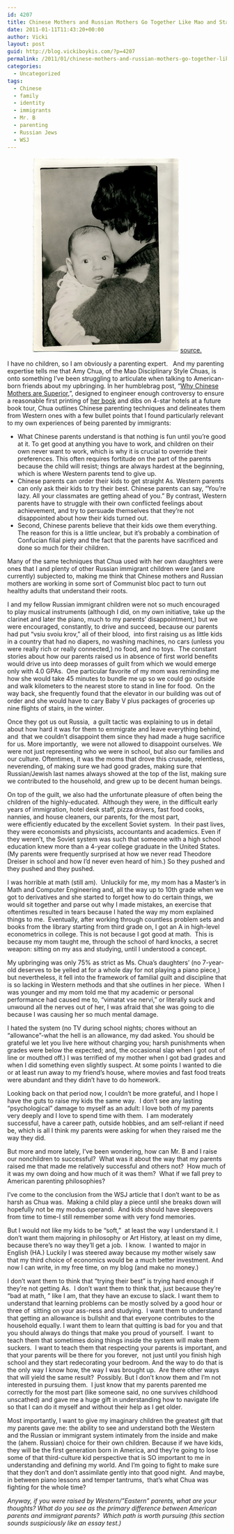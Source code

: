 ```yaml
---
id: 4207
title: Chinese Mothers and Russian Mothers Go Together Like Mao and Stalin (When they Were Besties, not before they had a falling out)
date: 2011-01-11T11:43:20+00:00
author: Vicki
layout: post
guid: http://blog.vickiboykis.com/?p=4207
permalink: /2011/01/chinese-mothers-and-russian-mothers-go-together-like-mao-and-stalin-when-they-were-besties-not-before-they-had-a-falling-out/
categories:
  - Uncategorized
tags:
  - Chinese
  - family
  - identity
  - immigrants
  - Mr. B
  - parenting
  - Russian Jews
  - WSJ
---
```

<p style="text-align: center;">
  <a href="https://raw.githubusercontent.com/veekaybee/wlb/gh-pages/assets/images/2011/01/4342110980_02a7685e81_z.jpg"><img class="aligncenter size-full wp-image-4215" title="4342110980_02a7685e81_z" src="https://raw.githubusercontent.com/veekaybee/wlb/gh-pages/assets/images/2011/01/4342110980_02a7685e81_z.jpg" alt="" width="340" height="448" /></a><a href="http://www.flickr.com/photos/alexanderkaplan/4342110980/">source. </a>
</p>

I have no children, so I am obviously a parenting expert.   And my parenting expertise tells me that Amy Chua, of the Mao Disciplinary Style Chuas, is onto something I&#8217;ve been struggling to articulate when talking to American-born friends about my upbringing. In her humblebrag post, &#8220;[Why Chinese Mothers are Superior](http://online.wsj.com/article/SB10001424052748704111504576059713528698754.html?mod=WSJ_hpp_RIGHTTopCarousel_1),&#8221;, designed to engineer enough controversy to ensure a reasonable first printing of [her book](http://www.amazon.com/Battle-Hymn-Tiger-Mother-Chua/dp/1594202842) and dibs on 4-star hotels at a future book tour, Chua outlines Chinese parenting techniques and delineates them from Western ones with a few bullet points that I found particularly relevant to my own experiences of being parented by immigrants:

  * What Chinese parents understand is that nothing is fun until you&#8217;re good at it. To get good at anything you have to work, and children on their own never want to work, which is why it is crucial to override their preferences. This often requires fortitude on the part of the parents because the child will resist; things are always hardest at the beginning, which is where Western parents tend to give up.
  * Chinese parents can order their kids to get straight As. Western parents can only ask their kids to try their best. Chinese parents can say, &#8220;You&#8217;re lazy. All your classmates are getting ahead of you.&#8221; By contrast, Western parents have to struggle with their own conflicted feelings about achievement, and try to persuade themselves that they&#8217;re not disappointed about how their kids turned out.
  * Second, Chinese parents believe that their kids owe them everything. The reason for this is a little unclear, but it&#8217;s probably a combination of Confucian filial piety and the fact that the parents have sacrificed and done so much for their children.

Many of the same techniques that Chua used with her own daughters were ones that I and plenty of other Russian immigrant children were (and are currently) subjected to, making me think that Chinese mothers and Russian mothers are working in some sort of Communist bloc pact to turn out healthy adults that understand their roots.

I and my fellow Russian immigrant children were not so much encouraged to play musical instruments (although I did, on my own initiative, take up the clarinet and later the piano, much to my parents&#8217; disappointment,) but we were encouraged, constantly, to drive and succeed, because our parents had put &#8220;vsiu svoiu krov,&#8221; all of their blood,  into first raising us as little kids in a country that had no diapers, no washing machines, no cars (unless you were really rich or really connected,) no food, and no toys.  The constant stories about how our parents raised us in absence of first world benefits would drive us into deep morasses of guilt from which we would emerge only with 4.0 GPAs.  One particular favorite of my mom was reminding me how she would take 45 minutes to bundle me up so we could go outside and walk kilometers to the nearest store to stand in line for food.  On the way back, she frequently found that the elevator in our building was out of order and she would have to cary Baby V plus packages of groceries up nine flights of stairs, in the winter.

Once they got us out Russia,  a guilt tactic was explaining to us in detail about how hard it was for them to emmigrate and leave everything behind, and  that we couldn&#8217;t disappoint them since they had made a huge sacrifice for us. More importantly,  we were not allowed to disappoint ourselves. We were not just representing who we were in school, but also our families and our culture. Oftentimes, it was the moms that drove this crusade, relentless, neverending, of making sure we had good grades, making sure that Russian/Jewish last names always showed at the top of the list, making sure we contributed to the household, and grew up to be decent human beings.

On top of the guilt, we also had the unfortunate pleasure of often being the children of the highly-educated.  Although they were, in the difficult early years of immigration, hotel desk staff, pizza drivers, fast food cooks, nannies, and house cleaners, our parents, for the most part, were efficiently educated by the excellent Soviet system.  In their past lives, they were economists and physicists, accountants and academics. Even if they weren&#8217;t, the Soviet system was such that someone with a high school education knew more than a 4-year college graduate in the United States. (My parents were frequently surprised at how we never read Theodore Dreiser in school and how I&#8217;d never even heard of him.) So they pushed and they pushed and they pushed.

I was horrible at math (still am).  Unluckily for me, my mom has a Master&#8217;s in Math and Computer Engineering and, all the way up to 10th grade when we got to derivatives and she started to forget how to do certain things, we would sit together and parse out why I made mistakes, an exercise that oftentimes resulted in tears because I hated the way my mom explained things to me.  Eventually, after working through countless problem sets and books from the library starting from third grade on, I got an A in high-level econometrics in college. This is not because I got good at math.  This is because my mom taught me, through the school of hard knocks, a secret weapon: sitting on my ass and studying, until I understood a concept.

My upbringing was only 75% as strict as Ms. Chua&#8217;s daughters&#8217; (no 7-year-old deserves to be yelled at for a whole day for not playing a piano piece,) but nevertheless, it fell into the framework of familial guilt and discipline that is so lacking in Western methods and that she outlines in her piece.  When I was younger and my mom told me that my academic or personal performance had caused me to, &#8220;vimatat vse nervi,&#8221; or literally suck and unwound all the nerves out of her, I was afraid that she was going to die because I was causing her so much mental damage.

I hated the system (no TV during school nights; chores without an &#8220;allowance&#8221;-what the hell is an allowance, my dad asked. You should be grateful we let you live here without charging you; harsh punishments when grades were below the expected; and, the occasional slap when I got out of line or mouthed off.) I was terrified of my mother when I got bad grades and when I did something even slightly suspect. At some points I wanted to die or at least run away to my friend&#8217;s house, where movies and fast food treats were abundant and they didn&#8217;t have to do homework.

Looking back on that period now, I couldn&#8217;t be more grateful, and I hope I have the guts to raise my kids the same way.  I don&#8217;t see any lasting &#8220;psychological&#8221; damage to myself as an adult: I love both of my parents very deeply and I love to spend time with them.  I am moderately successful, have a career path, outside hobbies, and am self-reliant if need be, which is all I think my parents were asking for when they raised me the way they did.

But more and more lately, I&#8217;ve been wondering, how can Mr. B and I raise our nonchildren to successful?  What was it about the way that my parents raised me that made me relatively successful and others not?  How much of it was my own doing and how much of it was them?  What if we fall prey to American parenting philosophies?

I&#8217;ve come to the conclusion from the WSJ article that I don&#8217;t want to be as harsh as Chua was.  Making a child play a piece until she breaks down will hopefully not be my modus operandi.  And kids should have sleepovers from time to time-I still remember some with very fond memories.

But I would not like my kids to be &#8220;soft,&#8221;  at least the way I understand it. I don&#8217;t want them majoring in philosophy or Art History, at least on my dime, because there&#8217;s no way they&#8217;ll get a job.  I know.  I wanted to major in English (HA.) Luckily I was steered away because my mother wisely saw that my third choice of economics would be a much better investment. And now I can write, in my free time, on my blog (and make no money.)

I don&#8217;t want them to think that &#8220;trying their best&#8221; is trying hard enough if they&#8217;re not getting As.  I don&#8217;t want them to think that, just because they&#8217;re &#8220;bad at math, &#8221; like I am, that they have an excuse to slack. I want them to understand that learning problems can be mostly solved by a good hour or three of  sitting on your ass-ness and studying.  I want them to understand that getting an allowance is bullshit and that everyone contributes to the household equally. I want them to learn that quitting is bad for you and that you should always do things that make you proud of yourself.  I want  to teach them that sometimes doing things inside the system will make them suckers.  I want to teach them that respecting your parents is important, and that your parents will be there for you forever,  not just until you finish high school and they start redecorating your bedroom. And the way to do that is the only way I know how, the way I was brought up.  Are there other ways that will yield the same result?  Possibly. But I don&#8217;t know them and I&#8217;m not interested in pursuing them.  I just know that my parents parented me correctly for the most part (like someone said, no one survives childhood unscathed) and gave me a huge gift in understanding how to navigate life so that I can do it myself and without their help as I get older.

Most importantly, I want to give my imaginary children the greatest gift that my parents gave me: the ability to see and understand both the Western and the Russian or immigrant system intimately from the inside and make the (ahem. Russian) choice for their own children. Because if we have kids, they will be the first generation born in America, and they&#8217;re going to lose some of that third-culture kid perspective that is SO important to me in understanding and defining my world. And I&#8217;m going to fight to make sure that they don&#8217;t and don&#8217;t assimilate gently into that good night.  And maybe, in between piano lessons and temper tantrums,  that&#8217;s what Chua was fighting for the whole time?

_Anyway, if you were raised by Western/&#8221;Eastern&#8221; parents, what are your thoughts? What do you see as the primary difference between American parents and immigrant parents?  Which path is worth pursuing (this section sounds suspiciously like an essay test.)_